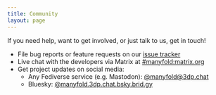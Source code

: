 ```yaml
---
title: Community
layout: page
---
```

If you need help, want to get involved, or just talk to us, get in touch!

* File bug reports or feature requests on our [issue tracker](https://github.com/manyfold3d/manyfold/issues/new)
* Live chat with the developers via Matrix at [#manyfold:matrix.org](https://matrix.to/#/#manyfold:matrix.org)
* Get project updates on social media:
	* Any Fediverse service (e.g. Mastodon): [@manyfold@3dp.chat](https://3dp.chat/@manyfold)
	* Bluesky: [@manyfold.3dp.chat.bsky.brid.gy](https://bsky.app/profile/manyfold.3dp.chat.ap.brid.gy)
